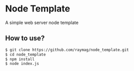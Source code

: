 # Node Template
A simple web server node template

## How to use?
```Bash
$ git clone https://github.com/raymag/node_template.git
$ cd node_template
$ npm install
$ node index.js
```
